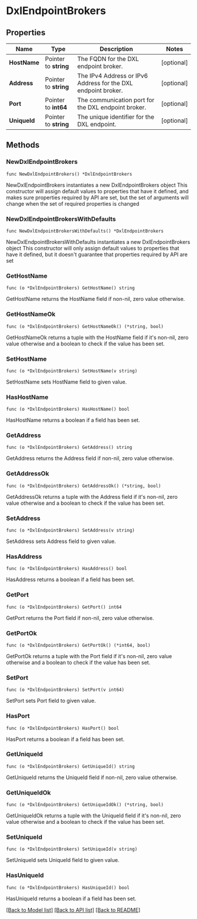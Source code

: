 # DxlEndpointBrokers

## Properties

Name | Type | Description | Notes
------------ | ------------- | ------------- | -------------
**HostName** | Pointer to **string** | The FQDN for the DXL endpoint broker. | [optional] 
**Address** | Pointer to **string** | The IPv4 Address or IPv6 Address for the DXL endpoint broker. | [optional] 
**Port** | Pointer to **int64** | The communication port for the DXL endpoint broker. | [optional] 
**UniqueId** | Pointer to **string** | The unique identifier for the DXL endpoint. | [optional] 

## Methods

### NewDxlEndpointBrokers

`func NewDxlEndpointBrokers() *DxlEndpointBrokers`

NewDxlEndpointBrokers instantiates a new DxlEndpointBrokers object
This constructor will assign default values to properties that have it defined,
and makes sure properties required by API are set, but the set of arguments
will change when the set of required properties is changed

### NewDxlEndpointBrokersWithDefaults

`func NewDxlEndpointBrokersWithDefaults() *DxlEndpointBrokers`

NewDxlEndpointBrokersWithDefaults instantiates a new DxlEndpointBrokers object
This constructor will only assign default values to properties that have it defined,
but it doesn't guarantee that properties required by API are set

### GetHostName

`func (o *DxlEndpointBrokers) GetHostName() string`

GetHostName returns the HostName field if non-nil, zero value otherwise.

### GetHostNameOk

`func (o *DxlEndpointBrokers) GetHostNameOk() (*string, bool)`

GetHostNameOk returns a tuple with the HostName field if it's non-nil, zero value otherwise
and a boolean to check if the value has been set.

### SetHostName

`func (o *DxlEndpointBrokers) SetHostName(v string)`

SetHostName sets HostName field to given value.

### HasHostName

`func (o *DxlEndpointBrokers) HasHostName() bool`

HasHostName returns a boolean if a field has been set.

### GetAddress

`func (o *DxlEndpointBrokers) GetAddress() string`

GetAddress returns the Address field if non-nil, zero value otherwise.

### GetAddressOk

`func (o *DxlEndpointBrokers) GetAddressOk() (*string, bool)`

GetAddressOk returns a tuple with the Address field if it's non-nil, zero value otherwise
and a boolean to check if the value has been set.

### SetAddress

`func (o *DxlEndpointBrokers) SetAddress(v string)`

SetAddress sets Address field to given value.

### HasAddress

`func (o *DxlEndpointBrokers) HasAddress() bool`

HasAddress returns a boolean if a field has been set.

### GetPort

`func (o *DxlEndpointBrokers) GetPort() int64`

GetPort returns the Port field if non-nil, zero value otherwise.

### GetPortOk

`func (o *DxlEndpointBrokers) GetPortOk() (*int64, bool)`

GetPortOk returns a tuple with the Port field if it's non-nil, zero value otherwise
and a boolean to check if the value has been set.

### SetPort

`func (o *DxlEndpointBrokers) SetPort(v int64)`

SetPort sets Port field to given value.

### HasPort

`func (o *DxlEndpointBrokers) HasPort() bool`

HasPort returns a boolean if a field has been set.

### GetUniqueId

`func (o *DxlEndpointBrokers) GetUniqueId() string`

GetUniqueId returns the UniqueId field if non-nil, zero value otherwise.

### GetUniqueIdOk

`func (o *DxlEndpointBrokers) GetUniqueIdOk() (*string, bool)`

GetUniqueIdOk returns a tuple with the UniqueId field if it's non-nil, zero value otherwise
and a boolean to check if the value has been set.

### SetUniqueId

`func (o *DxlEndpointBrokers) SetUniqueId(v string)`

SetUniqueId sets UniqueId field to given value.

### HasUniqueId

`func (o *DxlEndpointBrokers) HasUniqueId() bool`

HasUniqueId returns a boolean if a field has been set.


[[Back to Model list]](../README.md#documentation-for-models) [[Back to API list]](../README.md#documentation-for-api-endpoints) [[Back to README]](../README.md)


